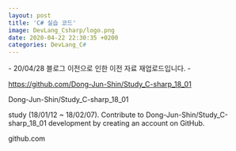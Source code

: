 ```yaml
---
layout: post
title: 'C# 실습 코드'
image: DevLang_Csharp/logo.png
date: 2020-04-22 22:30:35 +0200
categories: DevLang_C#
---
```



\- 20/04/28 블로그 이전으로 인한 이전 자료 재업로드입니다. -





https://github.com/Dong-Jun-Shin/Study_C-sharp_18_01



Dong-Jun-Shin/Study_C-sharp_18_01

study (18/01/12 ~ 18/02/07). Contribute to Dong-Jun-Shin/Study_C-sharp_18_01
development by creating an account on GitHub.

github.com




